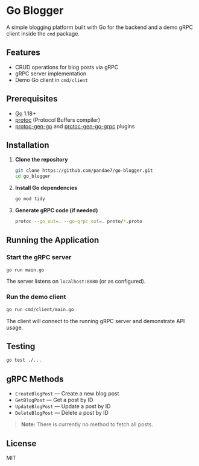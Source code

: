 # Go Blogger

A simple blogging platform built with Go for the backend and a demo gRPC client inside the `cmd` package.

## Features

- CRUD operations for blog posts via gRPC
- gRPC server implementation
- Demo Go client in `cmd/client`

## Prerequisites

- [Go](https://golang.org/dl/) 1.18+
- [protoc](https://grpc.io/docs/protoc-installation/) (Protocol Buffers compiler)
- [protoc-gen-go](https://pkg.go.dev/google.golang.org/protobuf/cmd/protoc-gen-go) and [protoc-gen-go-grpc](https://pkg.go.dev/google.golang.org/grpc/cmd/protoc-gen-go-grpc) plugins

## Installation

1. **Clone the repository**
    ```bash
    git clone https://github.com/pandae7/go-blogger.git
    cd go_blogger
    ```

2. **Install Go dependencies**
    ```bash
    go mod tidy
    ```

3. **Generate gRPC code (if needed)**
    ```bash
    protoc --go_out=. --go-grpc_out=. proto/*.proto
    ```

## Running the Application

### Start the gRPC server

```bash
go run main.go
```
The server listens on `localhost:8080` (or as configured).

### Run the demo client

```bash
go run cmd/client/main.go
```
The client will connect to the running gRPC server and demonstrate API usage.

## Testing

```bash
go test ./...
```

## gRPC Methods

- `CreateBlogPost` — Create a new blog post
- `GetBlogPost` — Get a post by ID
- `UpdateBlogPost` — Update a post by ID
- `DeleteBlogPost` — Delete a post by ID

> **Note:** There is currently no method to fetch all posts.

## License

MIT
